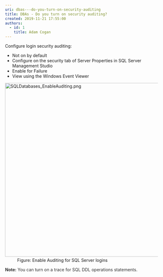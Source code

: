 ```yaml
---
uri: dbas---do-you-turn-on-security-auditing
title: DBAs - Do you turn on security auditing?
created: 2019-11-21 17:55:00
authors:
  - id: 1
    title: Adam Cogan
---
```





<span class='intro'> <p>​​Configure login security auditing&#58;​<br></p><ul><li>Not on by default</li><li>Configure on the security tab of Server Properties in SQL Server Management Studio<br></li><li>Enable for Failure</li><li>View using the Windows Event Viewer​<br></li></ul> </span>

<dl class="image"><dt>​<img src="/PublishingImages/TurnOnSqlSecurityAuditing.png" alt="SQLDatabases_EnableAuditing.png" style="width&#58;682px;height&#58;571px;" /></dt><dd>Figure&#58;&#160;Enable Auditing for SQL Server logins</dd></dl><b style="color&#58;#333333;">Note&#58;</b><span style="color&#58;#333333;">&#160;You can turn on a trace for SQL DDL operations statements.​</span>


